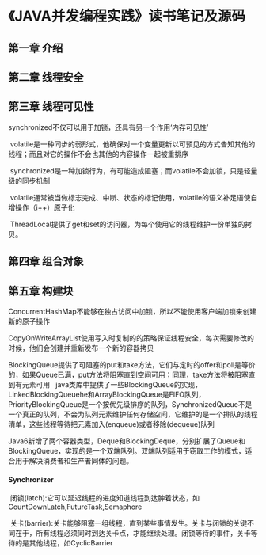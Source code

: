 # 《JAVA并发编程实践》读书笔记及源码

## 第一章 介绍
## 第二章 线程安全
## 第三章 线程可见性
  synchronized不仅可以用于加锁，还具有另一个作用‘内存可见性’
  
  volatile是一种同步的弱形式，他确保对一个变量更新以可预见的方式告知其他的线程；而且对它的操作不会也其他的内容操作一起被重排序
  
  synchronized是一种加锁行为，有可能造成阻塞；而volatile不会加锁，只是轻量级的同步机制
  
  volatile通常被当做标志完成、中断、状态的标记使用，volatile的语义补足语使自增操作（i++）原子化
  
  ThreadLocal提供了get和set的访问器，为每个使用它的线程维护一份单独的拷贝。
## 第四章 组合对象
## 第五章 构建块
  ConcurrentHashMap不能够在独占访问中加锁，所以不能使用客户端加锁来创建新的原子操作

  CopyOnWriteArrayList使用写入时复制的的策略保证线程安全，每次需要修改的时候，他们会创建并重新发布一个新的容器拷贝

  BlockingQueue提供了可阻塞的put和take方法，它们与定时的offer和poll是等价的，如果Queue已满，put方法将阻塞直到空间可用；同理，take方法将被阻塞直到有元素可用
  
  java类库中提供了一些BlockingQueue的实现，LinkedBlockingQueuehe和ArrayBlockingQueue是FIFO队列，PriorityBlockingQueue是一个按优先级排序的队列，SynchronizedQueue不是一个真正的队列，不会为队列元素维护任何存储空间，它维护的是一个排队的线程清单，这些线程等待把元素加入(enqueue)或者移除(dequeue)队列
  
  Java6新增了两个容器类型，Deque和BlockingDeque，分别扩展了Queue和BlockingQueue，实现的是一个双端队列。双端队列适用于窃取工作的模式，适合用于解决消费者和生产者同体的问题。
  
  #### Synchronizer
  闭锁(latch):它可以延迟线程的进度知道线程到达肿着状态，如CountDownLatch,FutureTask,Semaphore
  
  关卡(barrier):关卡能够阻塞一组线程，直到某些事情发生。关卡与闭锁的关键不同在于，所有线程必须同时到达关卡点，才能继续处理。闭锁等待的事件，关卡等待的是其他线程，如CyclicBarrier
